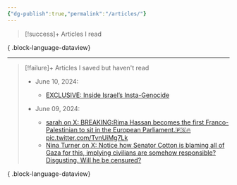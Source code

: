 ```yaml
---
{"dg-publish":true,"permalink":"/articles/"}
---
```



> [!success]+ Articles I read
>  
{ .block-language-dataview}

 ---
 
> [!failure]+ Articles I saved but haven't read
>  - June 10, 2024: 
>     - [EXCLUSIVE: Inside Israel’s Insta-Genocide](https://zeteo.com/p/israel-soldier-gaza-genocide-instagram-facebook?isFreemail=true&post_id=145442778&publication_id=2325511&r=e5he7&token=eyJ1c2VyX2lkIjoyMzc3MDQ0NywicG9zdF9pZCI6MTQ1NDQyNzc4LCJpYXQiOjE3MTgwMjUxNDMsImV4cCI6MTcyMDYxNzE0MywiaXNzIjoicHViLTIzMjU1MTEiLCJzdWIiOiJwb3N0LXJlYWN0aW9uIn0.tC8SqVYf7rGEgK-3qpvS0v4u4e54Vhbtc0PJpiHthZw&triedRedirect=true)
> 
> - June 09, 2024: 
>     - [sarah on X: BREAKING:Rima Hassan becomes the first Franco-Palestinian to sit in the European Parliament.🇵🇸🔥 pic.twitter.com/TvnUiMg7Lk](https://x.com/sahouraxo/status/1799881835717218643)
>     - [Nina Turner on X: Notice how Senator Cotton is blaming all of Gaza for this, implying civilians are somehow responsible?Disgusting. Will he be censured? ](https://x.com/ninaturner/status/1799878232906367121?s=12)
> 
> 
{ .block-language-dataview}


